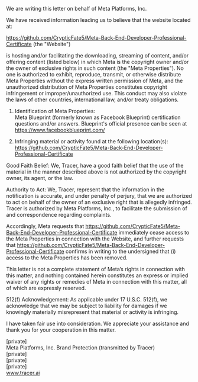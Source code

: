 We are writing this letter on behalf of Meta Platforms, Inc.

We have received information leading us to believe that the website located at:

https://github.com/CrypticFate5/Meta-Back-End-Developer-Professional-Certificate (the "Website")

is hosting and/or facilitating the downloading, streaming of content, and/or offering content (listed below) in which Meta is the copyright owner and/or the owner of exclusive rights in such content (the "Meta Properties"). No one is authorized to exhibit, reproduce, transmit, or otherwise distribute Meta Properties without the express written permission of Meta, and the unauthorized distribution of Meta Properties constitutes copyright infringement or improper/unauthorized use. This conduct may also violate the laws of other countries, international law, and/or treaty obligations.

1. Identification of Meta Properties:  
Meta Blueprint (formerly known as Facebook Blueprint) certification questions and/or answers. Blueprint's official presence can be seen at https://www.facebookblueprint.com/

2. Infringing material or activity found at the following location(s):  
https://github.com/CrypticFate5/Meta-Back-End-Developer-Professional-Certificate

Good Faith Belief: We, Tracer, have a good faith belief that the use of the material in the manner described above is not authorized by the copyright owner, its agent, or the law.

Authority to Act: We, Tracer, represent that the information in the notification is accurate, and under penalty of perjury, that we are authorized to act on behalf of the owner of an exclusive right that is allegedly infringed. Tracer is authorized by Meta Platforms, Inc., to facilitate the submission of and correspondence regarding complaints.

Accordingly, Meta requests that https://github.com/CrypticFate5/Meta-Back-End-Developer-Professional-Certificate immediately cease access to the Meta Properties in connection with the Website, and further requests that https://github.com/CrypticFate5/Meta-Back-End-Developer-Professional-Certificate confirms in writing to the undersigned that (i) access to the Meta Properties has been removed.

This letter is not a complete statement of Meta’s rights in connection with this matter, and nothing contained herein constitutes an express or implied waiver of any rights or remedies of Meta in connection with this matter, all of which are expressly reserved.

512(f) Acknowledgement: As applicable under 17 U.S.C. 512(f), we acknowledge that we may be subject to liability for damages if we knowingly materially misrepresent that material or activity is infringing.

I have taken fair use into consideration. We appreciate your assistance and thank you for your cooperation in this matter.

[private]  
Meta Platforms, Inc. Brand Protection (transmitted by Tracer)  
[private]  
[private]  
[private]  
www.tracer.ai
